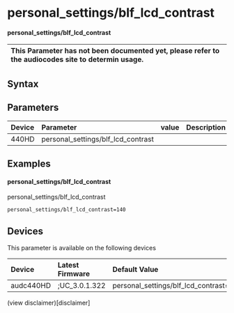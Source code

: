 ﻿---
description: personal_settings/blf_lcd_contrast
search: false
---

# personal_settings/blf_lcd_contrast

#### personal_settings/blf_lcd_contrast


| This Parameter has not been documented yet, please refer to the audiocodes site to determin usage.  | 
| :--- |

## Syntax

## Parameters
|Device|Parameter|value|Description|
|:---|:---|:---|:---|
| 440HD | personal_settings/blf_lcd_contrast |  |  |

## Examples
#### personal_settings/blf_lcd_contrast

personal_settings/blf_lcd_contrast

```
personal_settings/blf_lcd_contrast=140
```

## Devices
This parameter is available on the following devices

| Device | Latest Firmware | Default Value |
|:---|:---|:---|
| audc440HD | ;UC_3.0.1.322 | personal_settings/blf_lcd_contrast=140 

(view disclaimer)[disclaimer]
